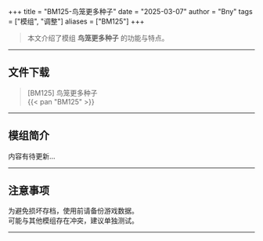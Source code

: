 +++
title = "BM125-鸟笼更多种子"
date = "2025-03-07"
author = "Bny"
tags = ["模组", "调整"]
aliases = ["BM125"]
+++

> 本文介绍了模组 **鸟笼更多种子** 的功能与特点。

---

## 文件下载

> [BM125] 鸟笼更多种子  
{{< pan "BM125" >}}  

---

## 模组简介

>  
内容有待更新...  

---

## 注意事项

>  
为避免损坏存档，使用前请备份游戏数据。  
可能与其他模组存在冲突，建议单独测试。  

---

